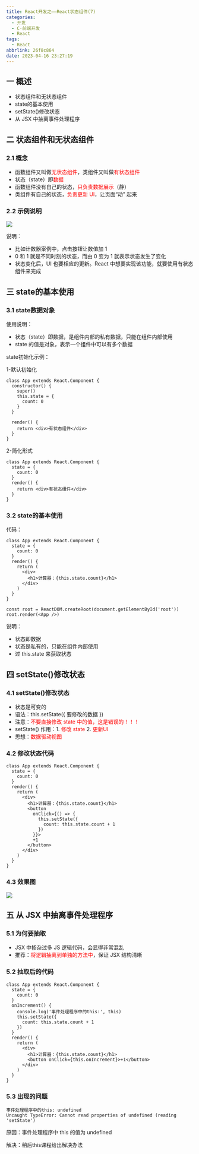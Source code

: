 ```yaml
---
title: React开发之——React状态组件(7)
categories:
  - 开发
  - C-前端开发
  - React
tags:
  - React
abbrlink: 26f8c864
date: 2023-04-16 23:27:19
---
```

## 一 概述

*  状态组件和无状态组件
*  state的基本使用
*  setState()修改状态
*  从 JSX 中抽离事件处理程序

<!--more-->

## 二  状态组件和无状态组件

### 2.1 概念

* 函数组件又叫做<font color=red>无状态组件</font>，类组件又叫做<font color=red>有状态组件</font>
* 状态（state）即<font color=red>数据</font>
* 函数组件没有自己的状态，<font color=red>只负责数据展示</font>（静）
* 类组件有自己的状态，<font color=red>负责更新 UI</font>，让页面“动” 起来

### 2.2 示例说明

![][1]

说明：

* 比如计数器案例中，点击按钮让数值加 1
* 0 和 1 就是不同时刻的状态，而由 0 变为 1 就表示状态发生了变化
* 状态变化后，UI 也要相应的更新。React 中想要实现该功能，就要使用有状态组件来完成

## 三 state的基本使用

### 3.1 state数据对象

使用说明：

* 状态（state）即数据，是组件内部的私有数据，只能在组件内部使用
* state 的值是对象，表示一个组件中可以有多个数据

state初始化示例：

1-默认初始化

```
class App extends React.Component {
  constructor() {
    super()
    this.state = {
      count: 0
    }
  }

  render() {
    return <div>有状态组件</div>
  }
}
```

2-简化形式

```
class App extends React.Component {
  state = {
    count: 0
  }
  render() {
    return <div>有状态组件</div>
  }
}
```

### 3.2 state的基本使用

代码：

```
class App extends React.Component {
  state = {
    count: 0
  }
  render() {
    return (
      <div>
        <h1>计算器：{this.state.count}</h1>
      </div>
    )
  }
}

const root = ReactDOM.createRoot(document.getElementById('root'))
root.render(<App />)
```

说明：

* 状态即数据
* 状态是私有的，只能在组件内部使用
* 过 this.state 来获取状态

## 四 setState()修改状态

### 4.1 setState()修改状态

* 状态是可变的
* 语法：this.setState({ 要修改的数据 })
* 注意：<font color=red>不要直接修改 state 中的值，这是错误的！！！</font>
* setState() 作用：1. <font color=red>修改 state</font> 2. <font color=red>更新UI</font>
* 思想：<font color=red>数据驱动视图</font>

### 4.2 修改状态代码

```
class App extends React.Component {
  state = {
    count: 0
  }
  render() {
    return (
      <div>
        <h1>计算器：{this.state.count}</h1>
        <button
          onClick={() => {
            this.setState({
              count: this.state.count + 1
            })
          }}>
          +1
        </button>
      </div>
    )
  }
}
```

### 4.3 效果图
![][2]

## 五 从 JSX 中抽离事件处理程序

### 5.1 为何要抽取

* JSX 中掺杂过多 JS 逻辑代码，会显得非常混乱
* 推荐：<font color=red>将逻辑抽离到单独的方法中</font>，保证 JSX 结构清晰

### 5.2 抽取后的代码

```
class App extends React.Component {
  state = {
    count: 0
  }
  onIncrement() {
    console.log('事件处理程序中的this:', this)
    this.setState({
      count: this.state.count + 1
    })
  }
  render() {
    return (
      <div>
        <h1>计算器：{this.state.count}</h1>
        <button onClick={this.onIncrement}>+1</button>
      </div>
    )
  }
}
```

### 5.3 出现的问题

```
事件处理程序中的this: undefined
Uncaught TypeError: Cannot read properties of undefined (reading 'setState')
```

原因：事件处理程序中 this 的值为 undefined

解决：稍后this课程给出解决办法




[1]:https://raw.githubusercontent.com/PGzxc/CDN/master/blog-react/react-day1-img7-state-counter.png
[2]:https://raw.githubusercontent.com/PGzxc/CDN/master/blog-react/react-day1-img7-setstate.gif
